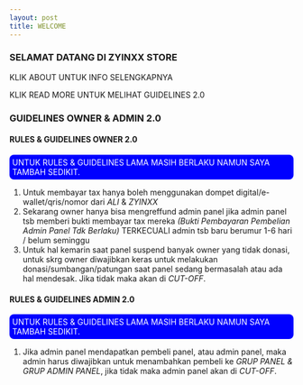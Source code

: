 ```yaml
---
layout: post
title: WELCOME
---
```

### SELAMAT DATANG DI ZYINXX STORE
KLIK ABOUT UNTUK INFO SELENGKAPNYA
<p>KLIK READ MORE UNTUK MELIHAT GUIDELINES 2.0</p>

### GUIDELINES OWNER & ADMIN 2.0

#### RULES & GUIDELINES OWNER 2.0

<div style='background-color:blue;color:white;border-radius:8px;padding:5px;'>UNTUK RULES & GUIDELINES LAMA MASIH BERLAKU NAMUN SAYA TAMBAH SEDIKIT.</div>

1. Untuk membayar tax hanya boleh menggunakan dompet digital/e-wallet/qris/nomor dari *ALI* & *ZYINXX*
2. Sekarang owner hanya bisa mengreffund admin panel jika admin panel tsb memberi bukti membayar tax mereka *(Bukti Pembayaran Pembelian Admin Panel Tdk Berlaku)* TERKECUALI admin tsb baru berumur 1-6 hari / belum seminggu
3. Untuk hal kemarin saat panel suspend banyak owner yang tidak donasi, untuk skrg owner diwajibkan keras untuk melakukan donasi/sumbangan/patungan saat panel sedang bermasalah atau ada hal mendesak. Jika tidak maka akan di *CUT-OFF*.


#### RULES & GUIDELINES ADMIN 2.0

<div style='background-color:blue;color:white;border-radius:8px;padding:5px;'>UNTUK RULES & GUIDELINES LAMA MASIH BERLAKU NAMUN SAYA TAMBAH SEDIKIT.</div>

1. Jika admin panel mendapatkan pembeli panel, atau admin panel, maka admin harus diwajibkan untuk menambahkan pembeli ke *GRUP PANEL & GRUP ADMIN PANEL*, jika tidak maka admin panel akan di *CUT-OFF*.


